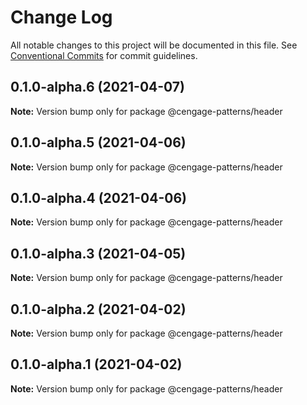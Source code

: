 # Change Log

All notable changes to this project will be documented in this file.
See [Conventional Commits](https://conventionalcommits.org) for commit guidelines.

## 0.1.0-alpha.6 (2021-04-07)

**Note:** Version bump only for package @cengage-patterns/header





## 0.1.0-alpha.5 (2021-04-06)

**Note:** Version bump only for package @cengage-patterns/header





## 0.1.0-alpha.4 (2021-04-06)

**Note:** Version bump only for package @cengage-patterns/header





## 0.1.0-alpha.3 (2021-04-05)

**Note:** Version bump only for package @cengage-patterns/header





## 0.1.0-alpha.2 (2021-04-02)

**Note:** Version bump only for package @cengage-patterns/header





## 0.1.0-alpha.1 (2021-04-02)

**Note:** Version bump only for package @cengage-patterns/header
